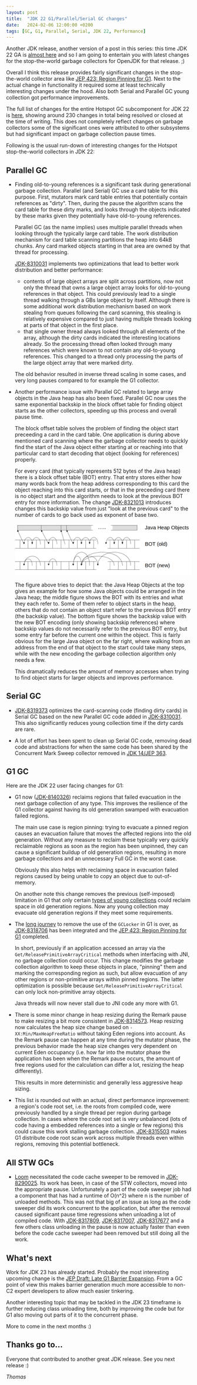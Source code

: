 ```yaml
---
layout: post
title:  "JDK 22 G1/Parallel/Serial GC changes"
date:   2024-02-06 12:00:00 +0200
tags: [GC, G1, Parallel, Serial, JDK 22, Performance]
---
```


Another JDK release, another version of a post in this series: this time JDK 22 GA is [almost here](https://openjdk.java.net/projects/jdk/22/) and so I am going to entertain you with latest changes for the stop-the-world garbage collectors for OpenJDK for that release. ;)

Overall I think this release provides fairly significant changes in the stop-the-world collector area like [JEP 423: Region Pinning for G1](https://openjdk.org/jeps/423). Next to the actual change in functionality it required some at least technically interesting changes under the hood. Also both Serial and Parallel GC young collection got performance improvements.

The full list of changes for the entire Hotspot GC subcomponent for JDK 22 is [here](https://bugs.openjdk.org/issues/?jql=project%20%3D%20JDK%20AND%20issuetype%20in%20standardIssueTypes()%20AND%20status%20in%20(Resolved%2C%20Closed)%20AND%20fixVersion%20%3D%20%2222%22%20AND%20component%20%3D%20hotspot%20AND%20Subcomponent%20in%20(gc%2C%20gc%2C%20gc%2C%20gc%2C%20gc)), showing around 230 changes in total being resolved or closed at the time of writing. This does not completely reflect changes on garbage collectors some of the significant ones were attributed to other subsystems but had significant impact on garbage collection pause times.

Following is the usual run-down of interesting changes for the Hotspot stop-the-world collectors in JDK 22:

## Parallel GC

  * Finding old-to-young references is a significant task during generational garbage collection. Parallel (and Serial) GC use a card table for this purpose. First, mutators mark card table entries that potentially contain references as "dirty". Then, during the pause the algorithm scans the card table for these dirty marks, and looks through the objects indicated by these marks given they potentially have old-to-young references.

    Parallel GC (as the name implies) uses multiple parallel threads when looking through the typically large card table. The work distribution mechanism for card table scanning partitions the heap into 64kB chunks. Any card marked objects starting in that area are owned by that thread for processing.

    [JDK-8310031](https://bugs.openjdk.org/browse/JDK-8310031) implements two optimizations that lead to better work distribution and better performance:
    * contents of large object arrays are split across partitions, now not only the thread that owns a large object array looks for old-to-young references in that object. This could previously lead to a single thread walking through a GBs large object by itself. Although there is some additional work distribution mechanism based on work stealing from queues following the card scanning, this stealing is relatively expensive compared to just having multiple threads looking at parts of that object in the first place.
    * that single owner thread always looked through all elements of the array, although the dirty cards indicated the interesting locations already. So the processing thread often looked through many references which were known to not contain any old-to-young references. This changed to a thread only processing the parts of the large object array that were marked dirty.

    The old behavior resulted in inverse thread scaling in some cases, and very long pauses compared to for example the G1 collector.

  * Another performance issue with Parallel GC related to large array objects in the Java heap has also been fixed. Parallel GC now uses the same exponential backskip in the block offset table for finding object starts as the other collectors, speeding up this process and overall pause time.

    The block offset table solves the problem of finding the object start preceeding a card in the card table. One application is during above mentioned card scanning where the garbage collector needs to quickly find the start of the Java object either starting at or reaching into that particular card to start decoding that object (looking for references) properly.

    For every card (that typically represents 512 bytes of the Java heap) there is a block offset table (BOT) entry. That entry stores either how many words back from the heap address corresponding to this card the object reaching into this card starts, or that in the preceeding card there is no object start and the algorithm needs to look at the previous BOT entry for more information. The change [JDK-8321013](https://bugs.openjdk.org/browse/JDK-8321013) introduces changes this backskip value from just "look at the previous card" to the number of cards to go back used as exponent of base two.

    ![Block Offset Table Old/New](/assets/20240206-bot-old-new.png)

    The figure above tries to depict that: the Java Heap Objects at the top gives an example for how some Java objects could be arranged in the Java heap; the middle figure shows the BOT with its entries and what they each refer to. Some of them refer to object starts in the heap, others that do not contain an object start refer to the previous BOT entry (the backskip value). The bottom figure shows the backskip value with the new BOT encoding (only showing backskip references) where backskip values do not necessarily refer to the previous BOT entry, but some entry far before the current one within the object. This is fairly obvious for the large Java object on the far right, where walking from an address from the end of that object to the start could take many steps, while with the new encoding the garbage collection algorithm only needs a few.

    This dramatically reduces the amount of memory accesses when trying to find object starts for larger objects and improves performance.


## Serial GC


  * [JDK-8319373](https://bugs.openjdk.org/browse/JDK-8319373) optimizes the card-scanning code (finding dirty cards) in Serial GC based on the new Parallel GC code added in [JDK-8310031](https://bugs.openjdk.org/browse/JDK-8310031). This also significantly reduces young collection time if the dirty cards are rare.

  * A lot of effort has been spent to clean up Serial GC code, removing dead code and abstractions for when the same code has been shared by the Concurrent Mark Sweep collector removed in [JDK 14/JEP 363](https://openjdk.org/jeps/363).

## G1 GC

Here are the JDK 22 user facing changes for G1:

  * G1 now ([JDK-8140326](https://bugs.openjdk.org/browse/JDK-8140326)) reclaims regions that failed evacuation in the next garbage collection of any type. This improves the resilience of the G1 collector against having its old generation swamped with evacuation failed regions.

    The main use case is region pinning: trying to evacuate a pinned region causes an evacuation failure that moves the affected regions into the old generation. Without any measure to reclaim these typically very quickly reclaimable regions as soon as the region has been unpinned, they can cause a significant buildup of old generation regions, resulting in more garbage collections and an unnecessary Full GC in the worst case.

    Obviously this also helps with reclaiming space in evacuation failed regions caused by being unable to copy an object due to out-of-memory.

    On another note this change removes the previous (self-imposed) limitation in G1 that only certain [types of young collections](https://docs.oracle.com/en/java/javase/21/gctuning/garbage-first-g1-garbage-collector1.html#GUID-F1BE86FA-3EDC-4D4F-BDB4-4B044AD83180) could reclaim space in old generation regions. Now any young collection may evacuate old generation regions if they meet some requirements.

  * The [long journey](2021/06/28/evacuation-failure.html) to remove the use of the `GCLocker` in G1 is over, as [JDK-8318706](https://bugs.openjdk.org/browse/JDK-8318706) has been integrated and the [JEP 423: Region Pinning for G1](https://openjdk.org/jeps/423) completed.

    In short, previously if an application accessed an array via the `Get/ReleasePrimitiveArrayCritical` methods when interfacing with JNI, no garbage collection could occur. This change modifies the garbage collection algorithm to keep these objects in place, "pinning" them and marking the corresponding region as such, but allow evacuation of any other regions or non-primitive arrays within pinned regions. The latter optimization is possible because `Get/ReleasePrimitiveArrayCritical` can only lock non-primitive array objects.

    Java threads will now never stall due to JNI code any more with G1.

  * There is some minor change in heap resizing during the Remark pause to make resizing a bit more consistent in [JDK-8314573](https://bugs.openjdk.org/browse/JDK-8314573). Heap resizing now calculates the heap size change based on `-XX:Min/MaxHeapFreeRatio` without taking Eden regions into account. As the Remark pause can happen at any time during the mutator phase, the previous behavior made the heap size changes very dependent on current Eden occupancy (i.e. how far into the mutator phase the application has been when the Remark pause occurs, the amount of free regions used for the calculation can differ a lot, resizing the heap differently).

    This results in more deterministic and generally less aggressive heap sizing.

  * This list is rounded out with an actual, direct performance improvement: a region's code root set, i.e. the roots from compiled code, were previously handled by a single thread per region during garbage collection. In cases where the code root set is very unbalanced (lots of code having a embedded references into a single or few regions) this could cause this work stalling garbage collection. [JDK-8315503](https://bugs.openjdk.org/browse/JDK-8315503) makes G1 distribute code root scan work across multiple threads even within regions, removing this potential bottleneck.

## All STW GCs

  * [Loom](https://openjdk.org/jeps/444) necessitated the code cache sweeper to be removed in [JDK-8290025](https://bugs.openjdk.org/browse/JDK-8290025). Its work has been, in case of the STW collectors, moved into the appropriate pause. Unfortunately a part of the code sweeper job had a component that has had a runtime of O(n^2) where n is the number of unloaded methods. This was not that big of an issue as long as the code sweeper did its work concurrent to the application, but after the removal caused significant pause time regressions when unloading a lot of compiled code. With [JDK-8317809](https://bugs.openjdk.org/browse/JDK-8317809), [JDK-8317007](https://bugs.openjdk.org/browse/JDK-8317007), [JDK-8317677](https://bugs.openjdk.org/browse/JDK-8317677) and a few others class unloading in the pause is now actually faster than even before the code cache sweeper had been removed but still doing all the work.

## What's next

Work for JDK 23 has already started. Probably the most interesting upcoming change is the [JEP Draft: Late G1 Barrier Expansion](https://bugs.openjdk.org/browse/JDK-8322295). From a GC point of view this makes barrier generation much more accessible to non-C2 expert developers to allow much easier tinkering.

Another interesting topic that may be tackled in the JDK 23 timeframe is further reducing class unloading time, both by improving the code but for G1 also moving out parts of it to the concurrent phase.

More to come in the next months :)

## Thanks go to…

Everyone that contributed to another great JDK release. See you next release :)

*Thomas*
